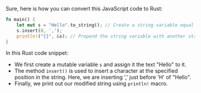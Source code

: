 Sure, here is how you can convert this JavaScript code to Rust:

```rust
fn main() {
    let mut s = "Hello".to_string(); // Create a string variable equal to any text value
    s.insert(0, ','); 
    println!("{}", &s); // Prepend the string variable with another string literal
}
```
In this Rust code snippet:
- We first create a mutable variable `s` and assign it the text "Hello" to it.
- The method `insert()` is used to insert a character at the specified position in the string. Here, we are inserting ',' just before 'H' of "Hello".
- Finally, we print out our modified string using `println!` macro.
